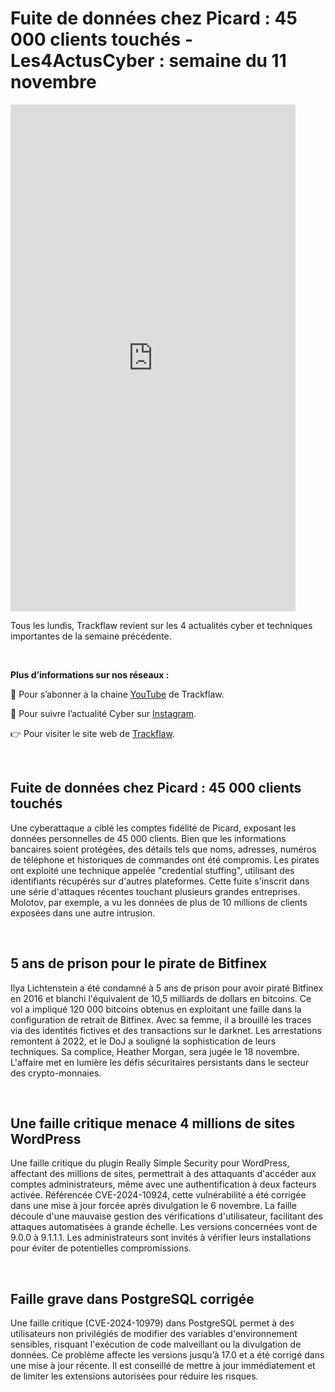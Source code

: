 # Fuite de données chez Picard : 45 000 clients touchés - Les4ActusCyber : semaine du 11 novembre

    
<div class="flex-container">
   <div class="flex-items">
   <iframe width="456" height="811" src="https://www.youtube.com/embed/79rxVjx4LEo" 
   title="Fuite de données chez Picard : 45 000 clients touchés - #Les4ActusCyber : semaine du 11 novembre" frameborder="0" allow="accelerometer; autoplay; clipboard-write; 
   encrypted-media; gyroscope; picture-in-picture; web-share" allowfullscreen></iframe>
   </div>

   <div class="flex-items">
      <p>Tous les lundis, Trackflaw revient sur les 4 actualités cyber et techniques importantes de la semaine précédente.</p>
      <br>
      <p><strong>Plus d’informations sur nos réseaux :</strong></p>
      <p>🔴 Pour s’abonner à la chaine <a href="https://www.youtube.com/@trackflaw" target="_blank" rel="noopener noreffer ">YouTube</a> de Trackflaw.</p>
      <p>📸 Pour suivre l’actualité Cyber sur <a href="https://www.instagram.com/trackflaw/" target="_blank" rel="noopener noreffer ">Instagram</a>.</p>
      <p>👉 Pour visiter le site web de <a href="https://trackflaw.com" target="_blank" rel="noopener noreffer ">Trackflaw</a>.</p>
   </div>
</div>

    
<br>

## Fuite de données chez Picard : 45 000 clients touchés


Une cyberattaque a ciblé les comptes fidélité de Picard, exposant les données personnelles de 45 000 clients. Bien que les informations bancaires soient protégées, des détails tels que noms, adresses, numéros de téléphone et historiques de commandes ont été compromis. Les pirates ont exploité une technique appelée "credential stuffing", utilisant des identifiants récupérés sur d'autres plateformes.
Cette fuite s'inscrit dans une série d'attaques récentes touchant plusieurs grandes entreprises. Molotov, par exemple, a vu les données de plus de 10 millions de clients exposées dans une autre intrusion.


<br>

## 5 ans de prison pour le pirate de Bitfinex


Ilya Lichtenstein a été condamné à 5 ans de prison pour avoir piraté Bitfinex en 2016 et blanchi l'équivalent de 10,5 milliards de dollars en bitcoins. Ce vol a impliqué 120 000 bitcoins obtenus en exploitant une faille dans la configuration de retrait de Bitfinex. Avec sa femme, il a brouillé les traces via des identités fictives et des transactions sur le darknet. Les arrestations remontent à 2022, et le DoJ a souligné la sophistication de leurs techniques.
Sa complice, Heather Morgan, sera jugée le 18 novembre. L'affaire met en lumière les défis sécuritaires persistants dans le secteur des crypto-monnaies.


<br>

## Une faille critique menace 4 millions de sites WordPress


Une faille critique du plugin Really Simple Security pour WordPress, affectant des millions de sites, permettrait à des attaquants d'accéder aux comptes administrateurs, même avec une authentification à deux facteurs activée. Référencée CVE-2024-10924, cette vulnérabilité a été corrigée dans une mise à jour forcée après divulgation le 6 novembre. La faille découle d'une mauvaise gestion des vérifications d'utilisateur, facilitant des attaques automatisées à grande échelle.
Les versions concernées vont de 9.0.0 à 9.1.1.1. Les administrateurs sont invités à vérifier leurs installations pour éviter de potentielles compromissions.


<br>

## Faille grave dans PostgreSQL corrigée


Une faille critique (CVE-2024-10979) dans PostgreSQL permet à des utilisateurs non privilégiés de modifier des variables d'environnement sensibles, risquant l'exécution de code malveillant ou la divulgation de données. Ce problème affecte les versions jusqu’à 17.0 et a été corrigé dans une mise à jour récente.
Il est conseillé de mettre à jour immédiatement et de limiter les extensions autorisées pour réduire les risques.


